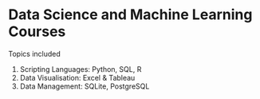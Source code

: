 # Data Science and Machine Learning Courses

Topics included

1. Scripting Languages: Python, SQL, R
2. Data Visualisation: Excel & Tableau
3. Data Management: SQLite, PostgreSQL
